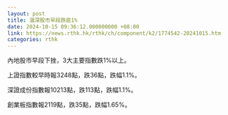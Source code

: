 ```yaml
---
layout: post
title: 滬深股市早段跌逾1%
date: 2024-10-15 09:36:12.000000000 +08:00
link: https://news.rthk.hk/rthk/ch/component/k2/1774542-20241015.htm
categories: rthk
---
```


內地股市早段下挫，3大主要指數跌1%以上。

上證指數較早時報3248點，跌36點，跌幅1.1%。

深證成份指數報10213點，跌113點，跌幅1.1%。

創業板指數報2119點，跌35點，跌幅1.65%。
